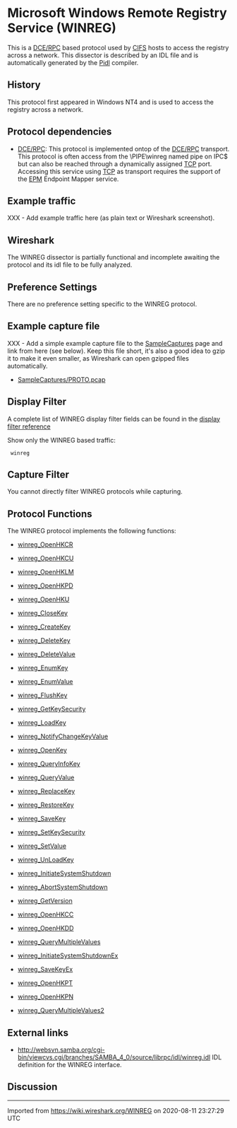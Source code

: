 # Microsoft Windows Remote Registry Service (WINREG)

This is a [DCE/RPC](/DCE/RPC) based protocol used by [CIFS](/CIFS) hosts to access the registry across a network. This dissector is described by an IDL file and is automatically generated by the [Pidl](/Pidl) compiler.

## History

This protocol first appeared in Windows NT4 and is used to access the registry across a network.

## Protocol dependencies

  - [DCE/RPC](/DCE/RPC): This protocol is implemented ontop of the [DCE/RPC](/DCE/RPC) transport. This protocol is often access from the \\PIPE\\winreg named pipe on IPC$ but can also be reached through a dynamically assigned [TCP](/TCP) port. Accessing this service using [TCP](/TCP) as transport requires the support of the [EPM](/EPM) Endpoint Mapper service.

## Example traffic

XXX - Add example traffic here (as plain text or Wireshark screenshot).

## Wireshark

The WINREG dissector is partially functional and incomplete awaiting the protocol and its idl file to be fully analyzed.

## Preference Settings

There are no preference setting specific to the WINREG protocol.

## Example capture file

XXX - Add a simple example capture file to the [SampleCaptures](/SampleCaptures) page and link from here (see below). Keep this file short, it's also a good idea to gzip it to make it even smaller, as Wireshark can open gzipped files automatically.

  - [SampleCaptures/PROTO.pcap](uploads/__moin_import__/attachments/SampleCaptures/PROTO.pcap)

## Display Filter

A complete list of WINREG display filter fields can be found in the [display filter reference](http://www.wireshark.org/docs/dfref/w/winreg.html)

Show only the WINREG based traffic:

``` 
 winreg 
```

## Capture Filter

You cannot directly filter WINREG protocols while capturing.

## Protocol Functions

The WINREG protocol implements the following functions:

  - [winreg\_OpenHKCR](/winreg_OpenHKCR)

  - [winreg\_OpenHKCU](/winreg_OpenHKCU)

  - [winreg\_OpenHKLM](/winreg_OpenHKLM)

  - [winreg\_OpenHKPD](/winreg_OpenHKPD)

  - [winreg\_OpenHKU](/winreg_OpenHKU)

  - [winreg\_CloseKey](/winreg_CloseKey)

  - [winreg\_CreateKey](/winreg_CreateKey)

  - [winreg\_DeleteKey](/winreg_DeleteKey)

  - [winreg\_DeleteValue](/winreg_DeleteValue)

  - [winreg\_EnumKey](/winreg_EnumKey)

  - [winreg\_EnumValue](/winreg_EnumValue)

  - [winreg\_FlushKey](/winreg_FlushKey)

  - [winreg\_GetKeySecurity](/winreg_GetKeySecurity)

  - [winreg\_LoadKey](/winreg_LoadKey)

  - [winreg\_NotifyChangeKeyValue](/winreg_NotifyChangeKeyValue)

  - [winreg\_OpenKey](/winreg_OpenKey)

  - [winreg\_QueryInfoKey](/winreg_QueryInfoKey)

  - [winreg\_QueryValue](/winreg_QueryValue)

  - [winreg\_ReplaceKey](/winreg_ReplaceKey)

  - [winreg\_RestoreKey](/winreg_RestoreKey)

  - [winreg\_SaveKey](/winreg_SaveKey)

  - [winreg\_SetKeySecurity](/winreg_SetKeySecurity)

  - [winreg\_SetValue](/winreg_SetValue)

  - [winreg\_UnLoadKey](/winreg_UnLoadKey)

  - [winreg\_InitiateSystemShutdown](/winreg_InitiateSystemShutdown)

  - [winreg\_AbortSystemShutdown](/winreg_AbortSystemShutdown)

  - [winreg\_GetVersion](/winreg_GetVersion)

  - [winreg\_OpenHKCC](/winreg_OpenHKCC)

  - [winreg\_OpenHKDD](/winreg_OpenHKDD)

  - [winreg\_QueryMultipleValues](/winreg_QueryMultipleValues)

  - [winreg\_InitiateSystemShutdownEx](/winreg_InitiateSystemShutdownEx)

  - [winreg\_SaveKeyEx](/winreg_SaveKeyEx)

  - [winreg\_OpenHKPT](/winreg_OpenHKPT)

  - [winreg\_OpenHKPN](/winreg_OpenHKPN)

  - [winreg\_QueryMultipleValues2](/winreg_QueryMultipleValues2)

## External links

  - <http://websvn.samba.org/cgi-bin/viewcvs.cgi/branches/SAMBA_4_0/source/librpc/idl/winreg.idl> IDL definition for the WINREG interface.

## Discussion

---

Imported from https://wiki.wireshark.org/WINREG on 2020-08-11 23:27:29 UTC
